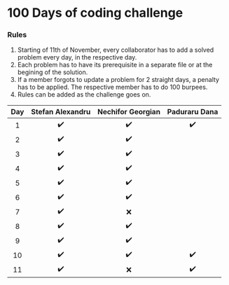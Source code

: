 # 100 Days of coding challenge

### Rules
1. Starting of 11th of November, every collaborator has to add a solved problem every day, in the respective day.
2. Each problem has to have its prerequisite in a separate file or at the begining of the solution.
3. If a member forgots to update a problem for 2 straight days, a penalty has to be applied. The respective member has to do 100 burpees.
4. Rules can be added as the challenge goes on.


| Day | Stefan Alexandru | Nechifor Georgian | Paduraru Dana |
| :---: | :---: | :---: | :---: |
| 1 | :heavy_check_mark: | :heavy_check_mark: | :heavy_check_mark: |
| 2 | :heavy_check_mark: | :heavy_check_mark: | |
| 3 | :heavy_check_mark: | :heavy_check_mark: | |
| 4 | :heavy_check_mark: | :heavy_check_mark: |  |
| 5 | :heavy_check_mark: | :heavy_check_mark: |  |
| 6 | :heavy_check_mark: | :heavy_check_mark: |  |
| 7 | :heavy_check_mark: | :x: |  |
| 8 | :heavy_check_mark: | :heavy_check_mark: |  |
| 9 | :heavy_check_mark: | :heavy_check_mark: |  |
| 10 | :heavy_check_mark: | :heavy_check_mark: | :heavy_check_mark: |
| 11 | :heavy_check_mark: | :x: |:heavy_check_mark: |
